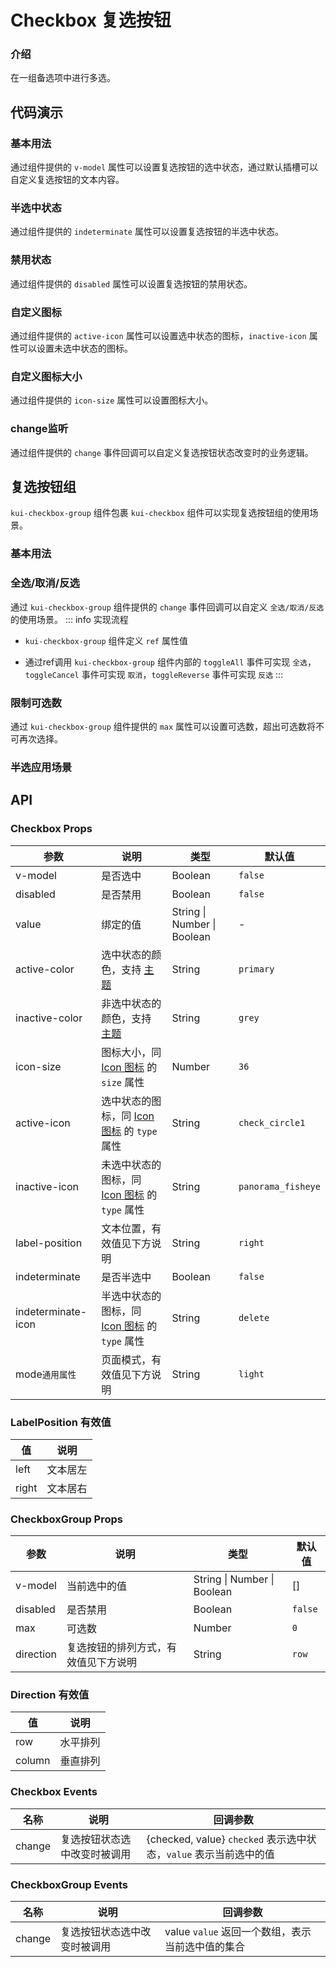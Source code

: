 # Checkbox 复选按钮

### 介绍
在一组备选项中进行多选。

<TipsIntroduce />

## 代码演示

### 基本用法
通过组件提供的 `v-model` 属性可以设置复选按钮的选中状态，通过默认插槽可以自定义复选按钮的文本内容。

<show-code com-type="checkbox" com-show-type="base" />

### 半选中状态
通过组件提供的 `indeterminate` 属性可以设置复选按钮的半选中状态。

<show-code com-type="checkbox" com-show-type="half" />

### 禁用状态
通过组件提供的 `disabled` 属性可以设置复选按钮的禁用状态。

<show-code com-type="checkbox" com-show-type="disabled" />

### 自定义图标
通过组件提供的 `active-icon` 属性可以设置选中状态的图标，`inactive-icon` 属性可以设置未选中状态的图标。

<show-code com-type="checkbox" com-show-type="icon" />

### 自定义图标大小
通过组件提供的 `icon-size` 属性可以设置图标大小。

<show-code com-type="checkbox" com-show-type="icon-size" />

### change监听
通过组件提供的 `change` 事件回调可以自定义复选按钮状态改变时的业务逻辑。

<show-code com-type="checkbox" com-show-type="change" />

## 复选按钮组
`kui-checkbox-group` 组件包裹 `kui-checkbox` 组件可以实现复选按钮组的使用场景。

### 基本用法

<show-code com-type="checkbox" com-show-type="group-base" />

### 全选/取消/反选

通过 `kui-checkbox-group` 组件提供的 `change` 事件回调可以自定义 `全选/取消/反选` 的使用场景。
::: info 实现流程
+ `kui-checkbox-group` 组件定义 `ref` 属性值

+ 通过ref调用 `kui-checkbox-group` 组件内部的 `toggleAll` 事件可实现 `全选`，`toggleCancel` 事件可实现 `取消`，`toggleReverse` 事件可实现 `反选`
:::

<show-code com-type="checkbox" com-show-type="group-check" />

### 限制可选数
通过 `kui-checkbox-group` 组件提供的 `max` 属性可以设置可选数，超出可选数将不可再次选择。

<show-code com-type="checkbox" com-show-type="group-limit" />

### 半选应用场景

<show-code com-type="checkbox" com-show-type="half-demo" />

## API

### Checkbox Props
| 参数 | 说明 | 类型 | 默认值
| --- | --- | --- | ---
| v-model | 是否选中 | Boolean | `false`
| disabled | 是否禁用 | Boolean | `false`
| value | 绑定的值 | String \| Number \| Boolean | -
| active-color | 选中状态的颜色，支持 <a href="/guide/theme">主题</a> | String | `primary`
| inactive-color | 非选中状态的颜色，支持 <a href="/guide/theme">主题</a> | String | `grey`
| icon-size | 图标大小，同 <a href="icon">Icon 图标</a> 的 `size` 属性 | Number | `36`
| active-icon | 选中状态的图标，同 <a href="icon">Icon 图标</a> 的 `type` 属性 | String | `check_circle1`
| inactive-icon | 未选中状态的图标，同 <a href="icon">Icon 图标</a> 的 `type` 属性 | String | `panorama_fisheye`
| label-position | 文本位置，有效值见下方说明 | String | `right`
| indeterminate | 是否半选中 | Boolean | `false`
| indeterminate-icon | 半选中状态的图标，同 <a href="icon">Icon 图标</a> 的 `type` 属性 | String | `delete`
| mode`通用属性` | 页面模式，有效值见下方说明 | String | `light`

### LabelPosition 有效值
| 值 | 说明
| --- | ---
| left | 文本居左
| right | 文本居右

<PropsModeProp />

### CheckboxGroup Props
| 参数 | 说明 | 类型 | 默认值
| --- | --- | --- | ---
| v-model | 当前选中的值 | String \| Number \| Boolean | []
| disabled | 是否禁用 | Boolean | `false`
| max | 可选数 | Number | `0`
| direction | 复选按钮的排列方式，有效值见下方说明 | String | `row`

### Direction 有效值
| 值 | 说明
| --- | ---
| row | 水平排列
| column | 垂直排列

### Checkbox Events
| 名称 | 说明 | 回调参数
| --- | --- | ---
| change | 复选按钮状态选中改变时被调用 | {checked, value} `checked` 表示选中状态，`value` 表示当前选中的值

### CheckboxGroup Events
| 名称 | 说明 | 回调参数
| --- | --- | ---
| change | 复选按钮状态选中改变时被调用 | value `value` 返回一个数组，表示当前选中值的集合







